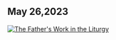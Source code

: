 ## May 26,2023 ##

[![The Father's Work in the Liturgy](https://raw.githubusercontent.com/fernal73/CIAY/main/May/jpgs/Day146.jpg)](https://youtu.be/8AaFFdt_O5c "The Father's Work in the Liturgy")
